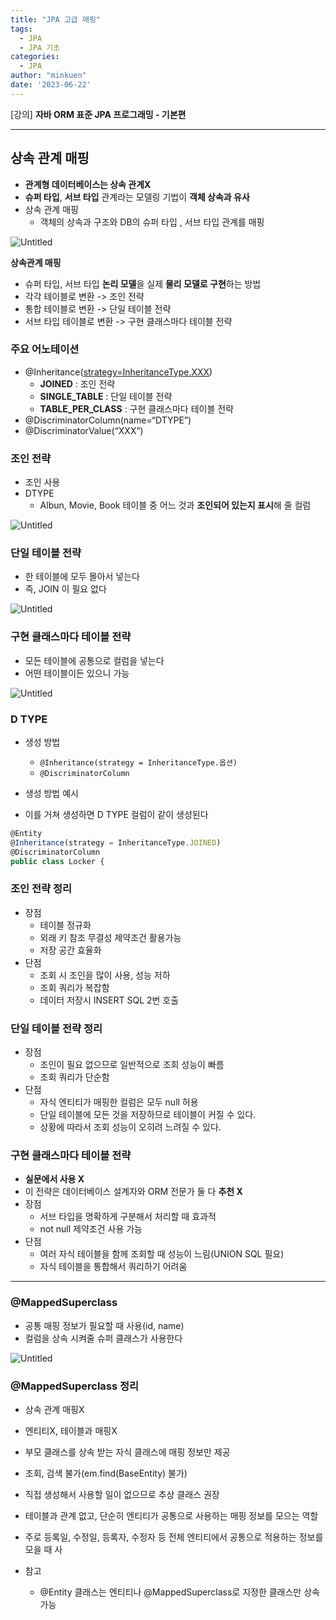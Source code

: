 ```yaml
---
title: "JPA 고급 매핑"
tags:
  - JPA
  - JPA 기초
categories:
  - JPA
author: "minkuen"
date: '2023-06-22'
---
```



[강의] ****자바 ORM 표준 JPA 프로그래밍 - 기본편****

---

## 상속 관계 매핑

- **관계형 데이터베이스는 상속 관계X**
- **슈퍼 타입**, **서브 타입** 관계라는 모델링 기법이 **객체 상속과 유사**
- 상속 관계 매핑
    - 객체의 상속과 구조와 DB의 슈퍼 타입 , 서브 타입 관계를 매핑

![Untitled](/images/jpa_advanced_mapping/Untitled.png)

**상속관계 매핑**

- 슈퍼 타입, 서브 타입 **논리 모델**을 실제 **물리 모델로 구현**하는 방법
- 각각 테이블로 변환 -> 조인 전략
- 통합 테이블로 변환 -> 단일 테이블 전략
- 서브 타입 테이블로 변환 -> 구현 클래스마다 테이블 전략

### 주요 어노테이션

- @Inheritance([strategy=InheritanceType.XXX](http://strategy%3Dinheritancetype.xxx/))
    - **JOINED** : 조인 전략
    - **SINGLE_TABLE** : 단일 테이블 전략
    - **TABLE_PER_CLASS** : 구현 클래스마다 테이블 전략
- @DiscriminatorColumn(name=“DTYPE”)
- @DiscriminatorValue(“XXX”)

### 조인 전략

- 조인 사용
- DTYPE
    - Albun, Movie, Book 테이블 중 어느 것과 **조인되어 있는지 표시**해 줄 컬럼

![Untitled](/images/jpa_advanced_mapping/Untitled%201.png)

### 단일 테이블 전략

- 한 테이블에 모두 몰아서 넣는다
- 즉, JOIN 이 필요 없다

![Untitled](/images/jpa_advanced_mapping/Untitled%202.png)

### 구현 클래스마다 테이블 전략

- 모든 테이블에 공통으로 컬럼을 넣는다
- 어떤 테이블이든 있으니 가능

![Untitled](/images/jpa_advanced_mapping/Untitled%203.png)

### D TYPE

- 생성 방법
    - `@Inheritance(strategy = InheritanceType.옵션)`
    - `@DiscriminatorColumn`

- 생성 방법 예시
- 이를 거쳐 생성하면 D TYPE 컬럼이 같이 생성된다

```jsx
@Entity
@Inheritance(strategy = InheritanceType.JOINED)
@DiscriminatorColumn
public class Locker {
```

### 조인 전략 정리

- 장점
    - 테이블 정규화
    - 외래 키 참조 무결성 제약조건 활용가능
    - 저장 공간 효율화
- 단점
    - 조회 시 조인을 많이 사용, 성능 저하
    - 조회 쿼리가 복잡함
    - 데이터 저장시 INSERT SQL 2번 호출
    

### 단일 테이블 전략 정리

- 장점
    - 조인이 필요 없으므로 일반적으로 조회 성능이 빠름
    - 조회 쿼리가 단순함
- 단점
    - 자식 엔티티가 매핑한 컬럼은 모두 null 허용
    - 단일 테이블에 모든 것을 저장하므로 테이블이 커질 수 있다.
    - 상황에 따라서 조회 성능이 오히려 느려질 수 있다.
    

### 구현 클래스마다 테이블 전략

- **실문에서 사용 X**
- 이 전략은 데이터베이스 설계자와 ORM 전문가 둘 다 **추천 X**
- 장점
    - 서브 타입을 명확하게 구분해서 처리할 때 효과적
    - not null 제약조건 사용 가능
- 단점
    - 여러 자식 테이블을 함께 조회할 때 성능이 느림(UNION SQL 필요)
    - 자식 테이블을 통합해서 쿼리하기 어려움

---

### @MappedSuperclass

- 공통 매핑 정보가 필요할 때 사용(id, name)
- 컬럼을 상속 시켜줄 슈퍼 클래스가 사용한다

![Untitled](/images/jpa_advanced_mapping/Untitled%204.png)

### @MappedSuperclass 정리

- 상속 관계 매핑X
- 엔티티X, 테이블과 매핑X
- 부모 클래스를 상속 받는 자식 클래스에 매핑 정보만 제공
- 조회, 검색 불가(em.find(BaseEntity) 불가)
- 직접 생성해서 사용할 일이 없으므로 추상 클래스 권장

- 테이블과 관계 없고, 단순히 엔티티가 공통으로 사용하는 매핑 정보를 모으는 역할
- 주로 등록일, 수정일, 등록자, 수정자 등 전체 엔티티에서 공통으로 적용하는 정보를 모을 때 사
- 참고
    - @Entity 클래스는 엔티티나 @MappedSuperclass로 지정한 클래스만 상속 가능
